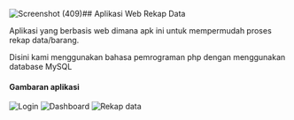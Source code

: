 ![Screenshot (409)](https://github.com/user-attachments/assets/30a8ab26-5869-46a1-8754-f1dc3c33c5dc)## Aplikasi Web Rekap Data

<p> Aplikasi yang berbasis web dimana apk ini untuk mempermudah proses rekap data/barang.</p>
<p> Disini kami menggunakan bahasa pemrograman php dengan menggunakan database MySQL </p>

#### Gambaran aplikasi 
![Login](https://github.com/user-attachments/assets/07f79c09-ebaa-4a68-b36c-035ba153a4ac)
![Dashboard](https://github.com/user-attachments/assets/bf576c86-b35c-4eb6-909f-91eba2486b9c)
![Rekap data](https://github.com/user-attachments/assets/2579102e-d069-45dc-b450-51f07a2c7c06)




